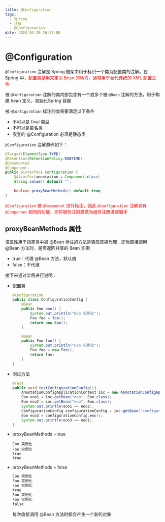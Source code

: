 ```yaml
---
title: @Configuration
tags:
  - Spring 
  - 注解
  - @Configuration
date: 2024-03-20 16:57:00
---
```


# @Configuration

`@Configuration` 注解是 Spring 框架中用于标识一个类为配置类的注解。在 Spring 中，<font color=red>配置类是用来定义 Bean 的地方，通常用于替代传统的 XML 配置文件</font>

被 `@Configuration` 注解的类内部包含有一个或多个被 `@Bean` 注解的方法，用于构建 bean 定义，初始化Spring 容器

被 `@Configuration` 标注的类需要满足以下条件

- 不可以是 final 类型
- 不可以是匿名类
- 嵌套的 @Configuration 必须是静态类

`@Configuration` 注解源码如下：

```java
@Target(ElementType.TYPE)
@Retention(RetentionPolicy.RUNTIME)
@Documented
@Component
public @interface Configuration {
    @AliasFor(annotation = Component.class)
	String value() default "";
    
    boolean proxyBeanMethods() default true;
}
```

<font color=red>`@Configuration` 被 `@Componnet` 进行标注，因此 `@Configuration` 注解具有 `@Componnet` 相同的功能，即将被标注的类做为组件注册进容器中</font>

## proxyBeanMethods 属性

该属性用于指定类中被 @Bean 标注的方法是否应该被代理，即当直接调用 @Bean 方法时，是否返回共享的 Bean 实例

- true：代理 @Bean 方法，默认值
- false：不代理

接下来通过实例进行说明：

- 配置类

  ```java
  @Configuration
  public class ConfigurationConfig {
      @Bean
      public Eoo eoo() {
          System.out.println("Eoo 实例化");
          Foo foo = foo();
          return new Eoo();
      }
  
      @Bean
      public Foo foo() {
          System.out.println("Foo 实例化");
          Foo foo = new Foo();
          return foo;
      }
  }
  ```

- 测试方法

  ```java
  @Test
  public void testConfigurationConfig(){
      AnnotationConfigApplicationContext ioc = new AnnotationConfigApplicationContext(ConfigurationConfig.class);
      Eoo eoo1 = ioc.getBean("eoo", Eoo.class);
      Eoo eoo2 = ioc.getBean("eoo", Eoo.class);
      System.out.println(eoo1 == eoo2);
      ConfigurationConfig configurationConfig = ioc.getBean("configurationConfig", ConfigurationConfig.class);
      Eoo eoo3 = configurationConfig.eoo();
      System.out.println(eoo3 == eoo1);
  }
  ```

- proxyBeanMethods = true

  ```
  Eoo 实例化
  Foo 实例化
  true
  true
  ```

- proxyBeanMethods = false

  ```xml
  Eoo 实例化
  Foo 实例化
  Foo 实例化
  true
  Eoo 实例化
  Foo 实例化
  false
  ```

  每次直接调用 @Bean 方法时都会产生一个新的对象

